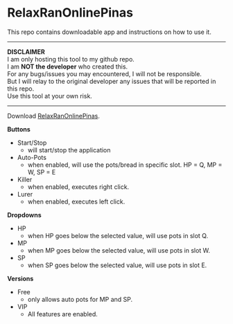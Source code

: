 # RelaxRanOnlinePinas
This repo contains downloadable app and instructions on how to use it.

<hr/>
<b>DISCLAIMER</b><br/>
I am only hosting this tool to my github repo.<br/>
I am <b>NOT the developer</b> who created this.<br/>
For any bugs/issues you may encountered, I will not be responsible.<br/>
But I will relay to the original developer any issues that will be reported in this repo.<br/>
Use this tool at your own risk.<br/>
<hr/>

Download [RelaxRanOnlinePinas](https://github.com/cayroso/RelaxRanOnlinePinas/releases).

<b>Buttons</b>
- Start/Stop 
  - will start/stop the application
- Auto-Pots 
  - when enabled, will use the pots/bread in specific slot. HP = Q, MP = W, SP = E
- Killer 
  - when enabled, executes right click.
- Lurer 
  - when enabled, executes left click.

<b>Dropdowns</b>
- HP
  - when HP goes below the selected value, will use pots in slot Q.
- MP
  - when MP goes below the selected value, will use pots in slot W.
- SP
  - when SP goes below the selected value, will use pots in slot E.

<b>Versions</b>
- Free
  - only allows auto pots for MP and SP.
- VIP
  - All features are enabled.
